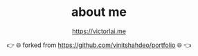 <div align="center">
    <h1 align="center">about me</h1>
    <p> <a href="https://victorlai.me">https://victorlai.me</a> </p>
    <p>👉 🌐 forked from <a href="https://github.com/vinitshahdeo/portfolio">https://github.com/vinitshahdeo/portfolio</a> 🌐 👈</p>
</div>
